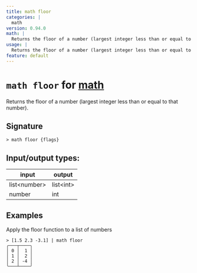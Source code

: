 ```yaml
---
title: math floor
categories: |
  math
version: 0.94.0
math: |
  Returns the floor of a number (largest integer less than or equal to that number).
usage: |
  Returns the floor of a number (largest integer less than or equal to that number).
feature: default
---
```

<!-- This file is automatically generated. Please edit the command in https://github.com/nushell/nushell instead. -->

# `math floor` for [math](/commands/categories/math.md)

<div class='command-title'>Returns the floor of a number (largest integer less than or equal to that number).</div>

## Signature

```> math floor {flags} ```


## Input/output types:

| input        | output    |
| ------------ | --------- |
| list\<number\> | list\<int\> |
| number       | int       |
## Examples

Apply the floor function to a list of numbers
```nu
> [1.5 2.3 -3.1] | math floor
╭───┬────╮
│ 0 │  1 │
│ 1 │  2 │
│ 2 │ -4 │
╰───┴────╯

```
